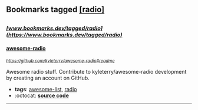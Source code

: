 ## Bookmarks tagged [[radio]](https://www.bookmarks.dev/search?q=[radio])

_<sup><sup>[www.bookmarks.dev/tagged/radio](https://www.bookmarks.dev/tagged/radio)</sup></sup>_
---
#### [awesome-radio](https://github.com/kyleterry/awesome-radio#readme)
_<sup>https://github.com/kyleterry/awesome-radio#readme</sup>_

Awesome radio stuff. Contribute to kyleterry/awesome-radio development by creating an account on GitHub.
* **tags**: [awesome-list](../tagged/awesome-list.md), [radio](../tagged/radio.md)
* :octocat: **[source code](https://github.com/kyleterry/awesome-radio#readme)**
---
